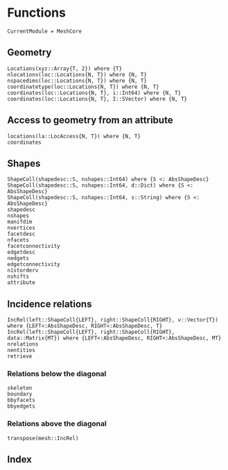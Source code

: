 # Functions

```@meta
CurrentModule = MeshCore
```

## Geometry

```@docs
Locations(xyz::Array{T, 2}) where {T}
nlocations(loc::Locations{N, T}) where {N, T}
nspacedims(loc::Locations{N, T}) where {N, T}
coordinatetype(loc::Locations{N, T}) where {N, T}
coordinates(loc::Locations{N, T}, i::Int64) where {N, T}
coordinates(loc::Locations{N, T}, I::SVector) where {N, T}
```

## Access to geometry from an attribute


```@docs
locations(la::LocAccess{N, T}) where {N, T}
coordinates
```

## Shapes

```@docs
ShapeColl(shapedesc::S, nshapes::Int64) where {S <: AbsShapeDesc}
ShapeColl(shapedesc::S, nshapes::Int64, d::Dict) where {S <: AbsShapeDesc}
ShapeColl(shapedesc::S, nshapes::Int64, s::String) where {S <: AbsShapeDesc}
shapedesc
nshapes
manifdim
nvertices
facetdesc
nfacets
facetconnectivity
edgetdesc
nedgets
edgetconnectivity
n1storderv
nshifts
attribute
```

## Incidence relations

```@docs
IncRel(left::ShapeColl{LEFT}, right::ShapeColl{RIGHT}, v::Vector{T}) where {LEFT<:AbsShapeDesc, RIGHT<:AbsShapeDesc, T}
IncRel(left::ShapeColl{LEFT}, right::ShapeColl{RIGHT}, data::Matrix{MT}) where {LEFT<:AbsShapeDesc, RIGHT<:AbsShapeDesc, MT}
nrelations
nentities
retrieve
```

### Relations below the diagonal

```@docs
skeleton
boundary
bbyfacets
bbyedgets
```

### Relations above the diagonal

```@docs
transpose(mesh::IncRel)
```

## Index

```@index
```
